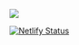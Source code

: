 ![](https://vuejs.org/images/logo.svg?_sw-precache=346e12ee28bb0e5f5600d47beb4c7a47) 

[![Netlify Status](https://api.netlify.com/api/v1/badges/ee0f7edd-649a-4efa-8f31-fefb31423e66/deploy-status)](https://app.netlify.com/sites/boring-swartz-72b48b/deploys)
